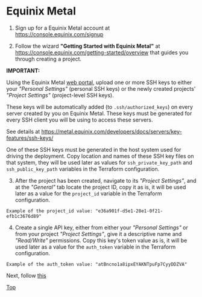 # Equinix Metal

1. Sign up for a Equinix Metal account at https://console.equinix.com/signup

2. Follow the wizard **"Getting Started with Equinix Metal"** at https://console.equinix.com/getting-started/overview that guides you through creating a project.

**IMPORTANT:**

Using the Equinix Metal [web portal](https://console.equinix.com/), upload one or more SSH keys to either your *"Personal Settings"* (personal SSH keys) or the newly created projects' *"Project Settings"* (project-level SSH keys).

These keys will be automatically added (to `.ssh/authorized_keys`) on every server created by you on Equinix Metal. These keys must be generated for every SSH client you will be using to access these servers.

See details at https://metal.equinix.com/developers/docs/servers/key-features/ssh-keys/

One of these SSH keys must be generated in the host system used for driving the deployment. Copy location and names of these SSH key files on that system, they will be used later as values for `ssh_private_key_path` and `ssh_public_key_path` variables in the Terraform configuration.

3. After the project has been created, navigate to its *"Project Settings"*, and at the *"General"* tab locate the project ID, copy it as is, it will be used later as a value for the `project_id` variable in the Terraform configuration.

```
Example of the project_id value: "e36a901f-d5e1-28e1-0f21-efb1c3676d89"
```

4. Create a single API key, either from either your *"Personal Settings"* or from your project *"Project Settings"*, give it a descriptive name and *"Read/Write"* permissions. Copy this key's token value as is, it will be used later as a value for the `auth_token` variable in the Terraform configuration.

```
Example of the auth_token value: "atBncno1a8ipxEYAKNTpuFp7CyyDDZVA"
```

Next, follow [this](CLOUDFLARE.md)

[Top](README.md)
